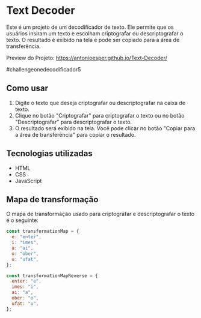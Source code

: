 # Text Decoder

Este é um projeto de um decodificador de texto. Ele permite que os usuários insiram um texto e escolham criptografar ou descriptografar o texto. O resultado é exibido na tela e pode ser copiado para a área de transferência.

Preview do Projeto: https://antonioesper.github.io/Text-Decoder/

#challengeonedecodificador5

## Como usar

1. Digite o texto que deseja criptografar ou descriptografar na caixa de texto.
2. Clique no botão "Criptografar" para criptografar o texto ou no botão "Descriptografar" para descriptografar o texto.
3. O resultado será exibido na tela. Você pode clicar no botão "Copiar para a área de transferência" para copiar o resultado.

## Tecnologias utilizadas

- HTML
- CSS
- JavaScript

## Mapa de transformação

O mapa de transformação usado para criptografar e descriptografar o texto é o seguinte:

```javascript
const transformationMap = {
  e: "enter",
  i: "imes",
  a: "ai",
  o: "ober",
  u: "ufat",
};

const transformationMapReverse = {
  enter: "e",
  imes: "i",
  ai: "a",
  ober: "o",
  ufat: "u",
};
